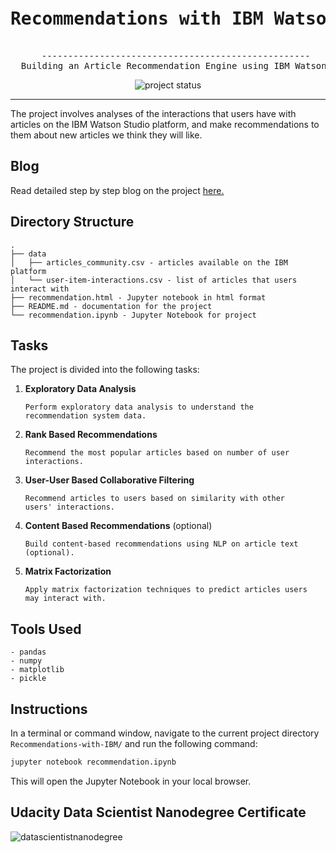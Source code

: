 <div align="center">
<pre>
   <h1>Recommendations with IBM Watson Studio</h1>
   ---------------------------------------------------
  Building an Article Recommendation Engine using IBM Watson Studio platform.
</pre>
   <img loading="lazy" src="https://img.shields.io/badge/project%20status-completed-green" alt="project status">
    
<hr></hr>
</div>

The project involves analyses of the interactions that users have with articles on the IBM Watson Studio platform, and make recommendations to them about new articles we think they will like.

## Blog
Read detailed step by step blog on the project <a href="https://medium.com/@alihussainia1/building-recommendation-engine-71f30d21c936">here.</a>

## Directory Structure
```tree
.
├── data
│   ├── articles_community.csv - articles available on the IBM platform
│   └── user-item-interactions.csv - list of articles that users interact with
├── recommendation.html - Jupyter notebook in html format
├── README.md - documentation for the project
└── recommendation.ipynb - Jupyter Notebook for project
```

## Tasks
The project is divided into the following tasks:


1. **Exploratory Data Analysis**

   <code>Perform exploratory data analysis to understand the recommendation system data.</code>

2. **Rank Based Recommendations**

   <code>Recommend the most popular articles based on number of user interactions.</code>

3. **User-User Based Collaborative Filtering**

   <code>Recommend articles to users based on similarity with other users' interactions.</code>

4. **Content Based Recommendations** (optional)

   <code>Build content-based recommendations using NLP on article text (optional).</code>

5. **Matrix Factorization**

   <code>Apply matrix factorization techniques to predict articles users may interact with.</code>

## Tools Used
```
- pandas
- numpy
- matplotlib
- pickle
```

## Instructions
In a terminal or command window, navigate to the current project directory ```Recommendations-with-IBM/```  and run the following command:

```bash
jupyter notebook recommendation.ipynb
```

This will open the Jupyter Notebook in your local browser.

## Udacity Data Scientist Nanodegree Certificate
<img src="https://github.com/alihussainia/Project_RS/blob/e7b63e8d6189982e9b9d1e100b9f21b2d82d3329/DataScientistNanoDegree.png" alt="datascientistnanodegree"/>
